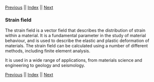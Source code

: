 [Previous](Strain.md) || [Index](../../index.md) || [Next](Stress.md)

### Strain field

The strain field is a vector field that 
describes the distribution of strain within a 
material. It is a fundamental parameter in 
the study of material behaviour, and is used 
to describe the elastic and plastic 
deformation of materials. The strain field 
can be calculated using a number of different 
methods, including finite element analysis.

It is used in a wide range of applications, 
from materials science and engineering to 
geology and seismology.

[Previous](Strain.md) || [Index](../../index.md) || [Next](Stress.md)
